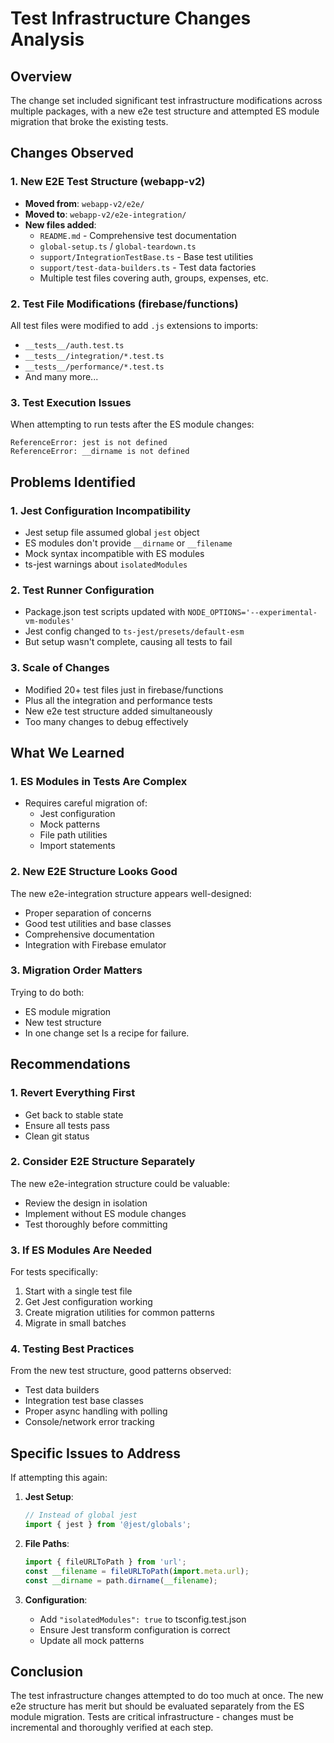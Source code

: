 # Test Infrastructure Changes Analysis

## Overview
The change set included significant test infrastructure modifications across multiple packages, with a new e2e test structure and attempted ES module migration that broke the existing tests.

## Changes Observed

### 1. New E2E Test Structure (webapp-v2)
- **Moved from**: `webapp-v2/e2e/`
- **Moved to**: `webapp-v2/e2e-integration/`
- **New files added**:
  - `README.md` - Comprehensive test documentation
  - `global-setup.ts` / `global-teardown.ts`
  - `support/IntegrationTestBase.ts` - Base test utilities
  - `support/test-data-builders.ts` - Test data factories
  - Multiple test files covering auth, groups, expenses, etc.

### 2. Test File Modifications (firebase/functions)
All test files were modified to add `.js` extensions to imports:
- `__tests__/auth.test.ts`
- `__tests__/integration/*.test.ts` 
- `__tests__/performance/*.test.ts`
- And many more...

### 3. Test Execution Issues
When attempting to run tests after the ES module changes:
```
ReferenceError: jest is not defined
ReferenceError: __dirname is not defined
```

## Problems Identified

### 1. Jest Configuration Incompatibility
- Jest setup file assumed global `jest` object
- ES modules don't provide `__dirname` or `__filename`
- Mock syntax incompatible with ES modules
- ts-jest warnings about `isolatedModules`

### 2. Test Runner Configuration
- Package.json test scripts updated with `NODE_OPTIONS='--experimental-vm-modules'`
- Jest config changed to `ts-jest/presets/default-esm`
- But setup wasn't complete, causing all tests to fail

### 3. Scale of Changes
- Modified 20+ test files just in firebase/functions
- Plus all the integration and performance tests
- New e2e test structure added simultaneously
- Too many changes to debug effectively

## What We Learned

### 1. ES Modules in Tests Are Complex
- Requires careful migration of:
  - Jest configuration
  - Mock patterns
  - File path utilities
  - Import statements

### 2. New E2E Structure Looks Good
The new e2e-integration structure appears well-designed:
- Proper separation of concerns
- Good test utilities and base classes
- Comprehensive documentation
- Integration with Firebase emulator

### 3. Migration Order Matters
Trying to do both:
- ES module migration
- New test structure
- In one change set
Is a recipe for failure.

## Recommendations

### 1. Revert Everything First
- Get back to stable state
- Ensure all tests pass
- Clean git status

### 2. Consider E2E Structure Separately
The new e2e-integration structure could be valuable:
- Review the design in isolation
- Implement without ES module changes
- Test thoroughly before committing

### 3. If ES Modules Are Needed
For tests specifically:
1. Start with a single test file
2. Get Jest configuration working
3. Create migration utilities for common patterns
4. Migrate in small batches

### 4. Testing Best Practices
From the new test structure, good patterns observed:
- Test data builders
- Integration test base classes
- Proper async handling with polling
- Console/network error tracking

## Specific Issues to Address

If attempting this again:

1. **Jest Setup**:
   ```javascript
   // Instead of global jest
   import { jest } from '@jest/globals';
   ```

2. **File Paths**:
   ```javascript
   import { fileURLToPath } from 'url';
   const __filename = fileURLToPath(import.meta.url);
   const __dirname = path.dirname(__filename);
   ```

3. **Configuration**:
   - Add `"isolatedModules": true` to tsconfig.test.json
   - Ensure Jest transform configuration is correct
   - Update all mock patterns

## Conclusion

The test infrastructure changes attempted to do too much at once. The new e2e structure has merit but should be evaluated separately from the ES module migration. Tests are critical infrastructure - changes must be incremental and thoroughly verified at each step.